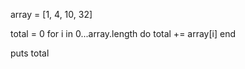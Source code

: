 array = [1, 4, 10, 32]


total = 0
for i in 0...array.length do 
  total += array[i]
end

puts total
